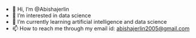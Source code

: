 - 👋 Hi, I’m @Abishajerlin
- 👀 I’m interested in data science
- 🌱 I’m currently learning artificial intelligence and data science
- 📫 How to reach me through my email id: abishajerlin2005@gmail.com

